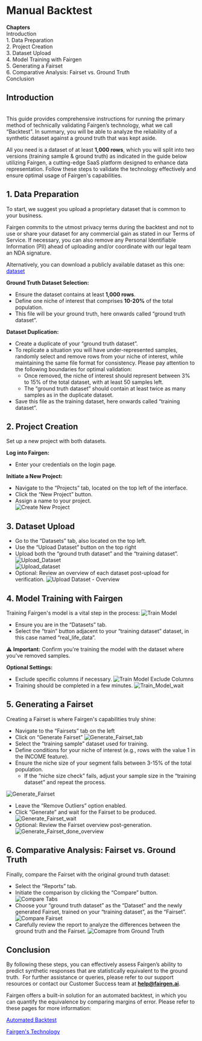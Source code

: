 # Manual Backtest

**Chapters**
<br /> Introduction
<br /> 1. Data Preparation 
<br /> 2. Project Creation
<br /> 3. Dataset Upload
<br /> 4. Model Training with Fairgen
<br /> 5. Generating a Fairset
<br /> 6. Comparative Analysis: Fairset vs. Ground Truth
<br /> Conclusion

## **Introduction**
<br /> This guide provides comprehensive instructions for running the primary method of technically validating Fairgen’s technology, what we call “Backtest”. In summary, you will be able to analyze the reliability of a synthetic dataset against a ground truth that was kept aside.

All you need is a dataset of at least **1,000 rows**, which you will split into two versions (training sample & ground truth) as indicated in the guide below utilizing Fairgen, a cutting-edge SaaS platform designed to enhance data representation. Follow these steps to validate the technology effectively and ensure optimal usage of Fairgen's capabilities.

## **1. Data Preparation**

To start, we suggest you upload a proprietary dataset that is common to your business.

Fairgen commits to the utmost privacy terms during the backtest and not to use or share your dataset for any commercial gain as stated in our Terms of Service. If necessary, you can also remove any Personal Identifiable Information (PII) ahead of uploading and/or coordinate with our legal team an NDA signature.

Alternatively, you can download a publicly available dataset as this one:  
<a href="https://data.mendeley.com/datasets/64xkbj2ry5/1" style="color: blue;">dataset</a>  


**Ground Truth Dataset Selection:**

- Ensure the dataset contains at least **1,000 rows**.
- Define one niche of interest that comprises **10-20%** of the total population.
- This file will be your ground truth, here onwards called “ground truth dataset”.

**Dataset Duplication:**

- Create a duplicate of your “ground truth dataset”.
- To replicate a situation you will have under-represented samples, randomly select and remove rows from your niche of interest, while maintaining the same file format for consistency. Please pay attention to the following boundaries for optimal validation:
    - Once removed, the niche of interest should represent between 3% to 15% of the total dataset, with at least 50 samples left.
    - The “ground truth dataset” should contain at least twice as many samples as in the duplicate dataset.
- Save this file as the training dataset, here onwards called “training dataset”.

## **2. Project Creation**

Set up a new project with both datasets.

**Log into Fairgen:**

- Enter your credentials on the login page.

**Initiate a New Project:**

- Navigate to the “Projects” tab, located on the top left of the interface.
- Click the “New Project” button.
- Assign a name to your project.  
![Create New Project](https://fairgen-app-static.s3.amazonaws.com/docs/manual_backtest_images/step2_Create_new_project.png)

## **3. Dataset Upload**
- Go to the “Datasets” tab, also located on the top left.
- Use the “Upload Dataset” button on the top right
- Upload both the “ground truth dataset” and the “training dataset”.  
![Upload_Dataset](https://fairgen-app-static.s3.amazonaws.com/docs/manual_backtest_images/step3_1_Upload_Dataset.png)   
![Upload_dataset](https://fairgen-app-static.s3.amazonaws.com/docs/manual_backtest_images/step3_2_Upload_dataset.png)
- Optional: Review an overview of each dataset post-upload for verification.
![Upload Dataset - Overview](https://fairgen-app-static.s3.amazonaws.com/docs/manual_backtest_images/step3_3_upload_dataset_overview.png)  


## **4. Model Training with Fairgen**
Training Fairgen's model is a vital step in the process:
![Train Model](https://fairgen-app-static.s3.amazonaws.com/docs/manual_backtest_images/step4_1_train_model.png)    

- Ensure you are in the “Datasets” tab.
- Select the “train” button adjacent to your “training dataset” dataset, in this case named “real_life_data”.

⚠️ **Important:** Confirm you're training the model with the dataset where you've removed samples.

**Optional Settings:**
- Exclude specific columns if necessary.
![Train Model Exclude Columns](https://fairgen-app-static.s3.amazonaws.com/docs/manual_backtest_images/step4_2_Train_model_exclude_columns.png)
- Training should be completed in a few minutes.
![Train_Model_wait](https://fairgen-app-static.s3.amazonaws.com/docs/manual_backtest_images/step4_3_Train_Model_wait.png)  

## **5. Generating a Fairset**
Creating a Fairset is where Fairgen's capabilities truly shine:

- Navigate to the “Fairsets” tab on the left
- Click on “Generate Fairset”
![Generate_Fairset_tab](https://fairgen-app-static.s3.amazonaws.com/docs/manual_backtest_images/step5_1_Generate_Fairset_tab.png)   
- Select the “training sample” dataset used for training.
- Define conditions for your niche of interest (e.g., rows with the value 1 in the INCOME feature).
- Ensure the niche size of your segment falls between 3-15% of the total population.
    - If the “niche size check” fails, adjust your sample size in the “training dataset” and repeat the process.  

![Generate_Fairset](https://fairgen-app-static.s3.amazonaws.com/docs/manual_backtest_images/step5_2_Generate_Fairset.png)
- Leave the “Remove Outliers” option enabled.
- Click “Generate” and wait for the Fairset to be produced.
![Generate_Fairset_wait](https://fairgen-app-static.s3.amazonaws.com/docs/manual_backtest_images/step5_3_Generate_Fairset_wait.png)  
- Optional: Review the Fairset overview post-generation.   
![Generate_Fairset_done_overview](https://fairgen-app-static.s3.amazonaws.com/docs/manual_backtest_images/step5_4_Generate_Fairset_done_overview.png)   

## **6. Comparative Analysis: Fairset vs. Ground Truth**
Finally, compare the Fairset with the original ground truth dataset:

- Select the “Reports” tab.
- Initiate the comparison by clicking the “Compare” button.
![Compare Tabs](https://fairgen-app-static.s3.amazonaws.com/docs/manual_backtest_images/step6_1_compare_tab.png)
- Choose your “ground truth dataset” as the “Dataset” and the newly generated Fairset, trained on your “training dataset”, as the “Fairset”.
![Compare Fairset](https://fairgen-app-static.s3.amazonaws.com/docs/manual_backtest_images/step6_2_Compare_fairset.png)
- Carefully review the report to analyze the differences between the ground truth and the Fairset.
![Comapre from Ground Truth](https://fairgen-app-static.s3.amazonaws.com/docs/manual_backtest_images/step6_3_compare_from_groundtruth.png)


## **Conclusion**
By following these steps, you can effectively assess Fairgen’s ability to predict synthetic responses that are statistically equivalent to the ground truth.  For further assistance or queries, please refer to our support resources or contact our Customer Success team at **help@fairgen.ai**.

Fairgen offers a built-in solution for an automated backtest, in which you can quantify the equivalence by comparing margins of error. Please refer to these pages for more information:
  
<a href="https://docs.fairgen.ai/backtest/" style="color: blue;">Automated Backtest</a>   

<a href="https://pitch.com/v/technology-5p828p" style="color: blue;">Fairgen's Technology</a>    
